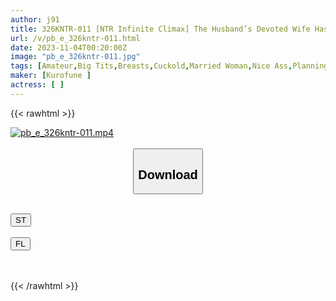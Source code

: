 ```yaml
---
author: j91
title: 326KNTR-011 [NTR Infinite Climax] The Husband’s Devoted Wife Has An Erotic Body With G Breasts! ! Turn On The Switch With A Deep Kiss With A Cuckold Actor → She Has A Super Voluptuous Body That Moans And Cums From The Beginning To The End, And At The Request Of Her Husband, A Lot Of Creampie Inside Her Vagina! !
url: /v/pb_e_326kntr-011.html
date: 2023-11-04T00:20:00Z
image: "pb_e_326kntr-011.jpg"
tags: [Amateur,Big Tits,Breasts,Cuckold,Married Woman,Nice Ass,Planning,Sexy Legs,Slender,Squirting ]
maker: [Kurofune ]
actress: [ ]
---
```



{{< rawhtml >}}

<div class="video" data-videoid="gj4bAe21MvC30B">
    <a href="javascript:;">
        <img src="https://my.j91.asia/v/pb_e_326kntr-011.jpg" width="WIDTH" height="HEIGHT" alt="pb_e_326kntr-011.mp4" loading="lazy">
    </a>
</div>

<script type="text/javascript" src="https://j91.asia/asset/on-demand-st.js"></script>

<br>
  <link rel="stylesheet" href="https://j91.asia/asset/bs5.css">
  
  <center>
  <button class="btn btn-primary" type="button" data-bs-toggle="collapse" data-bs-target=".multi-collapse" aria-expanded="false" aria-controls="multiCollapseExample1 multiCollapseExample2"><h2>Download</h2></button></center>
</p>
<div class="row">
  <div class="col">
    <div class="collapse multi-collapse" id="multiCollapseExample1">
      <div class="card card-body">
	      	      <br>
<div class="buttons">  
<a href="https://streamtape.to/v/gj4bAe21MvC30B" target="_blank"><button class="btn-hover color-3"><i class="fa fa-download"></i> ST</button></a></div>
    </div>
  </div>
</div>
  <div class="col">
    <div class="collapse multi-collapse" id="multiCollapseExample2">
      <div class="card card-body">
	      <br>
<div class="buttons">
    <a href="https://filelions.online/f/85rm0bd4qlvh" target="_blank"><button class="btn-hover color-9"><i class="fa fa-download"></i> FL</button></a></div>
<br><br>
      </div>
    </div>
  </div>
</div>

{{< /rawhtml >}}